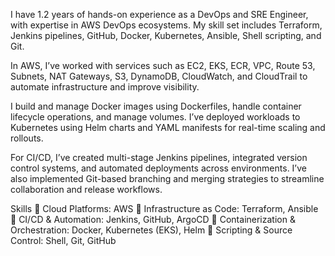 I have 1.2 years of hands-on experience as a DevOps and SRE Engineer, with expertise in AWS DevOps ecosystems. My skill set includes Terraform, Jenkins pipelines, GitHub, Docker, Kubernetes, Ansible, Shell scripting, and Git.

In AWS, I’ve worked with services such as EC2, EKS, ECR, VPC, Route 53, Subnets, NAT Gateways, S3, DynamoDB, CloudWatch, and CloudTrail to automate infrastructure and improve visibility.

I build and manage Docker images using Dockerfiles, handle container lifecycle operations, and manage volumes. I’ve deployed workloads to Kubernetes using Helm charts and YAML manifests for real-time scaling and rollouts.

For CI/CD, I’ve created multi-stage Jenkins pipelines, integrated version control systems, and automated deployments across environments. I’ve also implemented Git-based branching and merging strategies to streamline collaboration and release workflows.

Skills
🔷 Cloud Platforms: AWS
🔷 Infrastructure as Code: Terraform, Ansible
🔷 CI/CD & Automation: Jenkins, GitHub, ArgoCD
🔷 Containerization & Orchestration: Docker, Kubernetes (EKS), Helm
🔷 Scripting & Source Control: Shell, Git, GitHub
